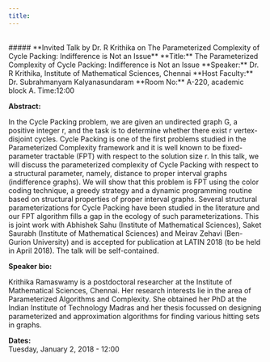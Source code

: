 ```yaml
---
title: 
---
```

<br>
##### **Invited Talk by Dr. R Krithika on The Parameterized Complexity of Cycle Packing: Indifference is Not an Issue**
**Title:** The Parameterized Complexity of Cycle Packing: Indifference is Not an Issue
**Speaker:** Dr. R Krithika, Institute of Mathematical Sciences, Chennai
**Host Faculty:**  Dr. Subrahmanyam Kalyanasundaram
**Room No:** A-220, academic block A.
Time:12:00
 
**Abstract:**

 In the Cycle Packing problem, we are given an undirected graph G, a positive integer r, and the task is to determine whether there exist r vertex-disjoint cycles. Cycle Packing is one of the first problems studied in the Parameterized Complexity framework and it is well known to be fixed-parameter tractable (FPT) with respect to the solution size r. In this talk, we will discuss the parameterized complexity of Cycle Packing with respect to a structural parameter, namely, distance to proper interval graphs (indifference graphs). We will show that this problem is FPT using the color coding technique, a greedy strategy and a dynamic programming routine based on structural properties of proper interval graphs. Several structural parameterizations for Cycle Packing have been studied in the literature and our FPT algorithm fills a gap in the ecology of such parameterizations. This is joint work with Abhishek Sahu (Institute of Mathematical Sciences), Saket Saurabh (Institute of Mathematical Sciences) and Meirav Zehavi (Ben-Gurion University) and is accepted for publication at LATIN 2018 (to be held in April 2018). The talk will be self-contained.

**Speaker bio:**

Krithika Ramaswamy is a postdoctoral researcher at the Institute of Mathematical Sciences, Chennai. Her research interests lie in the area of Parameterized Algorithms and Complexity. She obtained her PhD at the Indian Institute of Technology Madras and her thesis focussed on designing parameterized and approximation algorithms for finding various hitting sets in graphs. 

**Dates:**  
Tuesday, January 2, 2018 - 12:00